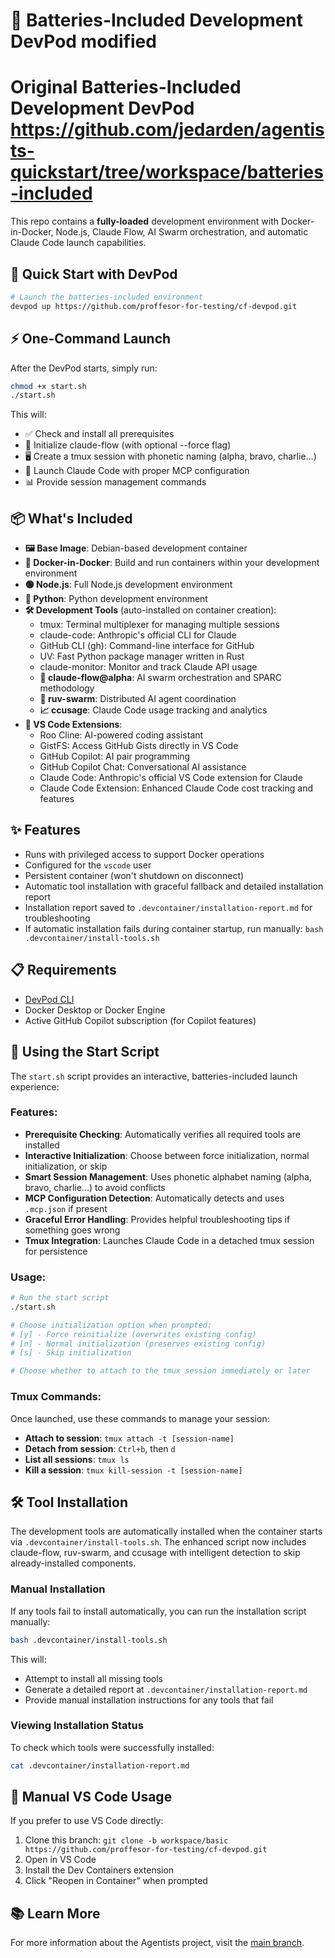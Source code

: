 # 🔋 Batteries-Included Development DevPod modified

# Original Batteries-Included Development DevPod https://github.com/jedarden/agentists-quickstart/tree/workspace/batteries-included 

This repo contains a **fully-loaded** development environment with Docker-in-Docker, Node.js, Claude Flow, AI Swarm orchestration, and automatic Claude Code launch capabilities.

## 🚀 Quick Start with DevPod

```bash
# Launch the batteries-included environment
devpod up https://github.com/proffesor-for-testing/cf-devpod.git

```

## ⚡ One-Command Launch

After the DevPod starts, simply run:

```bash
chmod +x start.sh
./start.sh
```

This will:
- ✅ Check and install all prerequisites
- 🌊 Initialize claude-flow (with optional --force flag)
- 🖥️ Create a tmux session with phonetic naming (alpha, bravo, charlie...)
- 🚀 Launch Claude Code with proper MCP configuration
- 📊 Provide session management commands

## 📦 What's Included

- **🖼️ Base Image**: Debian-based development container
- **🐳 Docker-in-Docker**: Build and run containers within your development environment
- **🟢 Node.js**: Full Node.js development environment
- **🐍 Python**: Python development environment
- **🛠️ Development Tools** (auto-installed on container creation):
  - tmux: Terminal multiplexer for managing multiple sessions
  - claude-code: Anthropic's official CLI for Claude
  - GitHub CLI (gh): Command-line interface for GitHub
  - UV: Fast Python package manager written in Rust
  - claude-monitor: Monitor and track Claude API usage
  - **🌊 claude-flow@alpha**: AI swarm orchestration and SPARC methodology
  - **🐝 ruv-swarm**: Distributed AI agent coordination
  - **📈 ccusage**: Claude Code usage tracking and analytics
- **🧬 VS Code Extensions**:
  - Roo Cline: AI-powered coding assistant
  - GistFS: Access GitHub Gists directly in VS Code
  - GitHub Copilot: AI pair programming
  - GitHub Copilot Chat: Conversational AI assistance
  - Claude Code: Anthropic's official VS Code extension for Claude
  - Claude Code Extension: Enhanced Claude Code cost tracking and features

## ✨ Features

- Runs with privileged access to support Docker operations
- Configured for the `vscode` user
- Persistent container (won't shutdown on disconnect)
- Automatic tool installation with graceful fallback and detailed installation report
- Installation report saved to `.devcontainer/installation-report.md` for troubleshooting
- If automatic installation fails during container startup, run manually: `bash .devcontainer/install-tools.sh`

## 📋 Requirements

- [DevPod CLI](https://devpod.sh/docs/getting-started/install)
- Docker Desktop or Docker Engine
- Active GitHub Copilot subscription (for Copilot features)

## 🎯 Using the Start Script

The `start.sh` script provides an interactive, batteries-included launch experience:

### Features:
- **Prerequisite Checking**: Automatically verifies all required tools are installed
- **Interactive Initialization**: Choose between force initialization, normal initialization, or skip
- **Smart Session Management**: Uses phonetic alphabet naming (alpha, bravo, charlie...) to avoid conflicts
- **MCP Configuration Detection**: Automatically detects and uses `.mcp.json` if present
- **Graceful Error Handling**: Provides helpful troubleshooting tips if something goes wrong
- **Tmux Integration**: Launches Claude Code in a detached tmux session for persistence

### Usage:
```bash
# Run the start script
./start.sh

# Choose initialization option when prompted:
# [y] - Force reinitialize (overwrites existing config)
# [n] - Normal initialization (preserves existing config)  
# [s] - Skip initialization

# Choose whether to attach to the tmux session immediately or later
```

### Tmux Commands:
Once launched, use these commands to manage your session:
- **Attach to session**: `tmux attach -t [session-name]`
- **Detach from session**: `Ctrl+b`, then `d`
- **List all sessions**: `tmux ls`
- **Kill a session**: `tmux kill-session -t [session-name]`

## 🛠️ Tool Installation

The development tools are automatically installed when the container starts via `.devcontainer/install-tools.sh`. The enhanced script now includes claude-flow, ruv-swarm, and ccusage with intelligent detection to skip already-installed components.

### Manual Installation

If any tools fail to install automatically, you can run the installation script manually:

```bash
bash .devcontainer/install-tools.sh
```

This will:
- Attempt to install all missing tools
- Generate a detailed report at `.devcontainer/installation-report.md`
- Provide manual installation instructions for any tools that fail

### Viewing Installation Status

To check which tools were successfully installed:

```bash
cat .devcontainer/installation-report.md
```

## 🔧 Manual VS Code Usage

If you prefer to use VS Code directly:

1. Clone this branch: `git clone -b workspace/basic https://github.com/proffesor-for-testing/cf-devpod.git`
2. Open in VS Code
3. Install the Dev Containers extension
4. Click "Reopen in Container" when prompted

## 📚 Learn More

For more information about the Agentists project, visit the [main branch](https://github.com/jedarden/agentists-quickstart).